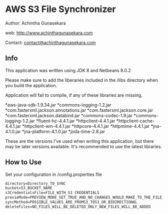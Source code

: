 AWS S3 File Synchronizer
========================

Author: Achintha Gunasekara

web: http://www.achinthagunasekara.com

Contact: contact@achinthagunasekara.com

Info
----
This application was written using JDK 8 and Netbeans 8.0.2

Please make sure to add the liberaries included in the /libs directory when you build the application.

Application will fail to compile, if any of these libraries are missing.

*aws-java-sdk-1.9.34.jar
*commons-logging-1.2.jar
*com.fasterxml.jackson.annotations.jar
*com.fasterxml.jackson.core.jar
*com.fasterxml.jackson.databind.jar
*commons-codec-1.9.jar
*commons-logging-1.2.jar
*fluent-hc-4.4.1.jar
*httpclient-4.4.1.jar
*httpclient-cache-4.4.1.jar
*httpclient-win-4.4.1.jar
*httpcore-4.4.1.jar
*httpmime-4.4.1.jar
*jna-4.1.0.jar
*jna-platform-4.1.0.jar
*joda-time-2.8.jar

These are the versions I've used when writing this application, but there may be later versions available. It's recommended to use the latest libraries.

How to Use
----------
Set your configuration in /config.properties file

```html
directory=Directory_TO_SYNC
bucket=S3_BUCKET_NAME
s3CredentialsFile=FILE_WITH_S3 CREDENTIALS
previeMode=PREVIEW_MODE_SET_TRUE_AND_NO_CHANGES_WOULD_MAKE_TO_THE_FILE_SYSTEM
syncMethod=POSSIBLE_VALUES_ARE_FROMS3_TOS3_OR_BIDIRECTIONAL
deleteFiles=NO_FILES_WILL_BE_DELETED_ONLY_NEW_FILES_WILL_BE_ADDED
```